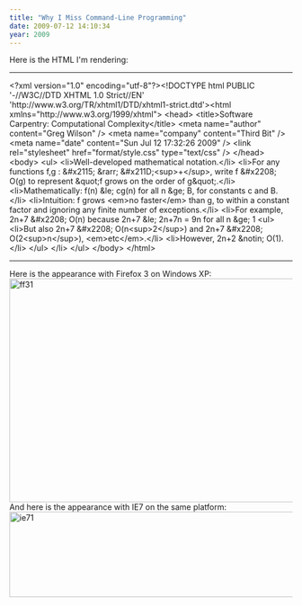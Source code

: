 ```yaml
---
title: "Why I Miss Command-Line Programming"
date: 2009-07-12 14:10:34
year: 2009
---
```

Here is the HTML I'm rendering:

<hr />&lt;?xml version="1.0" encoding="utf-8"?&gt;&lt;!DOCTYPE html  PUBLIC '-//W3C//DTD XHTML 1.0 Strict//EN'  'http://www.w3.org/TR/xhtml1/DTD/xhtml1-strict.dtd'&gt;&lt;html xmlns="http://www.w3.org/1999/xhtml"&gt;
&lt;head&gt;
&lt;title&gt;Software Carpentry: Computational Complexity&lt;/title&gt;
&lt;meta name="author" content="Greg Wilson" /&gt;
&lt;meta name="company" content="Third Bit" /&gt;
&lt;meta name="date" content="Sun Jul 12 17:32:26 2009" /&gt;
&lt;link rel="stylesheet" href="format/style.css" type="text/css" /&gt;
&lt;/head&gt;
&lt;body&gt;
&lt;ul&gt;
&lt;li&gt;Well-developed mathematical notation.&lt;/li&gt;
&lt;li&gt;For any functions f,g : &amp;#x2115; &amp;rarr; &amp;#x211D;&lt;sup&gt;+&lt;/sup&gt;, write f &amp;#x2208; O(g) to represent &amp;quot;f grows on the order of g&amp;quot;.&lt;/li&gt;
&lt;li&gt;Mathematically: f(n) &amp;le; cg(n) for all n &amp;ge; B, for constants c and B.&lt;/li&gt;
&lt;li&gt;Intuition: f grows &lt;em&gt;no faster&lt;/em&gt; than g, to within a constant factor and ignoring any finite number of exceptions.&lt;/li&gt;
&lt;li&gt;For example, 2n+7 &amp;#x2208; O(n) because 2n+7 &amp;le; 2n+7n = 9n for all n &amp;ge; 1
&lt;ul&gt;
&lt;li&gt;But also 2n+7 &amp;#x2208; O(n&lt;sup&gt;2&lt;/sup&gt;) and 2n+7 &amp;#x2208; O(2&lt;sup&gt;n&lt;/sup&gt;), &lt;em&gt;etc&lt;/em&gt;.&lt;/li&gt;
&lt;li&gt;However, 2n+2 &amp;notin; O(1).&lt;/li&gt;
&lt;/ul&gt;
&lt;/li&gt;
&lt;/ul&gt;
&lt;/body&gt;
&lt;/html&gt;

<hr />Here is the appearance with Firefox 3 on Windows XP:
<img title="ff31" src="{{site.github.url}}/files/2009/07/ff31.png" alt="ff31" width="661" height="398" />
And here is the appearance with IE7 on the same platform:

<img title="ie71" src="{{site.github.url}}/files/2009/07/ie71.png" alt="ie71" width="669" height="152" />
